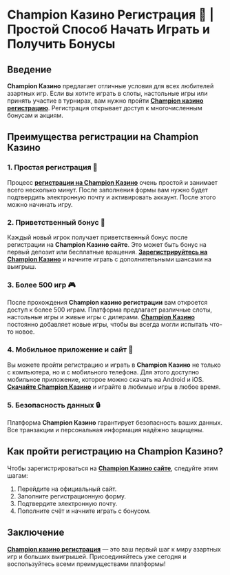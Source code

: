 # Champion Казино Регистрация 🎰 | Простой Способ Начать Играть и Получить Бонусы

## Введение

**Champion Казино** предлагает отличные условия для всех любителей азартных игр. Если вы хотите играть в слоты, настольные игры или принять участие в турнирах, вам нужно пройти **[Champion казино регистрацию](https://temon-gter.cfd/go/lRq?p80412p304504pcc44t17455)**. Регистрация открывает доступ к многочисленным бонусам и акциям.

## Преимущества регистрации на Champion Казино

### 1. Простая регистрация 📱

Процесс **[регистрации на Champion Казино](https://temon-gter.cfd/go/lRq?p80412p304504pcc44t17455)** очень простой и занимает всего несколько минут. После заполнения формы вам нужно будет подтвердить электронную почту и активировать аккаунт. После этого можно начинать игру.

### 2. Приветственный бонус 🎁

Каждый новый игрок получает приветственный бонус после регистрации на **Champion Казино сайте**. Это может быть бонус на первый депозит или бесплатные вращения. **[Зарегистрируйтесь на Champion Казино](https://temon-gter.cfd/go/lRq?p80412p304504pcc44t17455)** и начните играть с дополнительными шансами на выигрыш.

### 3. Более 500 игр 🎮

После прохождения **Champion казино регистрации** вам откроется доступ к более 500 играм. Платформа предлагает различные слоты, настольные игры и живые игры с дилерами. **[Champion Казино](https://temon-gter.cfd/go/lRq?p80412p304504pcc44t17455)** постоянно добавляет новые игры, чтобы вы всегда могли испытать что-то новое.

### 4. Мобильное приложение и сайт 📱

Вы можете пройти регистрацию и играть в **Champion Казино** не только с компьютера, но и с мобильного телефона. Для этого доступно мобильное приложение, которое можно скачать на Android и iOS. **[Скачайте Champion Казино](https://temon-gter.cfd/go/lRq?p80412p304504pcc44t17455)** и играйте в любимые игры в любое время.

### 5. Безопасность данных 🔒

Платформа **Champion Казино** гарантирует безопасность ваших данных. Все транзакции и персональная информация надёжно защищены.

## Как пройти регистрацию на Champion Казино?

Чтобы зарегистрироваться на **[Champion Казино сайте](https://temon-gter.cfd/go/lRq?p80412p304504pcc44t17455)**, следуйте этим шагам:

1. Перейдите на официальный сайт.
2. Заполните регистрационную форму.
3. Подтвердите электронную почту.
4. Пополните счёт и начните играть с бонусом.

## Заключение

**[Champion казино регистрация](https://temon-gter.cfd/go/lRq?p80412p304504pcc44t17455)** — это ваш первый шаг к миру азартных игр и больших выигрышей. Присоединяйтесь уже сегодня и воспользуйтесь всеми преимуществами платформы!
